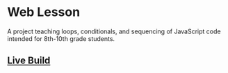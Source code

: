 # Web Lesson

A project teaching loops, conditionals, and sequencing of JavaScript code intended for 8th-10th grade students.

## <a href="https://web-lesson-lyart.vercel.app/" target="_blank">Live Build</a>
